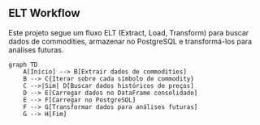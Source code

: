 ## ELT Workflow

Este projeto segue um fluxo ELT (Extract, Load, Transform) para buscar dados de commodities, armazenar no PostgreSQL e transformá-los para análises futuras.

```mermaid
graph TD
    A[Início] --> B[Extrair dados de commodities]
    B --> C{Iterar sobre cada símbolo de commodity}
    C -->|Sim| D[Buscar dados históricos de preços]
    D --> E[Carregar dados no DataFrame consolidado]
    E --> F[Carregar no PostgreSQL]
    F --> G[Transformar dados para análises futuras]
    G --> H[Fim]